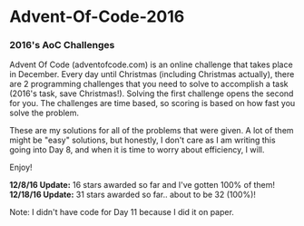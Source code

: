 # Advent-Of-Code-2016
### 2016's AoC Challenges
Advent Of Code (adventofcode.com) is an online challenge that takes place in December. Every day until Christmas (including Christmas actually), there are 2 programming challenges that you need to solve to accomplish a task (2016's task, save Christmas!). Solving the first challenge opens the second for you. The challenges are time based, so scoring is based on how fast you solve the problem.

These are my solutions for all of the problems that were given. A lot of them might be "easy" solutions, but honestly, I don't care as I am writing this going into Day 8, and when it is time to worry about efficiency, I will.

Enjoy!

**12/8/16 Update:** 16 stars awarded so far and I've gotten 100% of them!
**12/18/16 Update:** 31 stars awarded so far.. about to be 32 (100%)!

Note: I didn't have code for Day 11 because I did it on paper.
